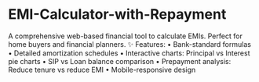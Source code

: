 # EMI-Calculator-with-Repayment
A comprehensive web-based financial tool to calculate EMIs. Perfect for home buyers and financial planners.  ✨ Features: • Bank-standard formulas • Detailed amortization schedules • Interactive charts: Principal vs Interest pie charts • SIP vs Loan balance comparison • Prepayment analysis: Reduce tenure vs reduce EMI • Mobile-responsive design
